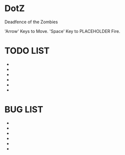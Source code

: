 DotZ
====

Deadfence of the Zombies

'Arrow' Keys to Move.
'Space' Key to PLACEHOLDER Fire.


TODO LIST
==================
 - 
 - 
 - 
 - 
 - 
 - 
 
 
 BUG LIST
 ==================
 - 
 - 
 - 
 - 
 - 
 - 